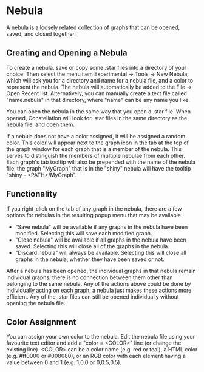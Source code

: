 # Nebula

A nebula is a loosely related collection of graphs that can be opened,
saved, and closed together.

## Creating and Opening a Nebula

To create a nebula, save or copy some .star files into a directory of
your choice. Then select the menu item Experimental -> Tools -> New
Nebula, which will ask you for a directory and name for a nebula file,
and a color to represent the nebula. The nebula will automatically be
added to the File -> Open Recent list. Alternatively, you can manually
create a text file called "name.nebula" in that directory, where "name"
can be any name you like.

You can open the nebula in the same way that you open a .star file. When
opened, Constellation will look for .star files in the same directory as
the nebula file, and open them.

If a nebula does not have a color assigned, it will be assigned a
random color. This color will appear next to the graph icon in the tab
at the top of the graph window for each graph that is a member of the
nebula. This serves to distinguish the members of multiple nebulae from
each other. Each graph's tab tooltip will also be prepended with the
name of the nebula file: the graph "MyGraph" that is in the "shiny"
nebula will have the tooltip "shiny - \<PATH>/MyGraph".

## Functionality

If you right-click on the tab of any graph in the nebula, there are a
few options for nebulas in the resulting popup menu that may be
available:

-   "Save nebula" will be available if any graphs in the nebula have
    been modified. Selecting this will save each modified graph.
-   "Close nebula" will be available if all graphs in the nebula have
    been saved. Selecting this will close all of the graphs in the
    nebula.
-   "Discard nebula" will always be available. Selecting this will close
    all graphs in the nebula, whether they have been saved or not.

After a nebula has been opened, the individual graphs in that nebula
remain individual graphs; there is no connection between them other than
belonging to the same nebula. Any of the actions above could be done by
individually acting on each graph; a nebula just makes these actions
more efficient. Any of the .star files can still be opened individually
without opening the nebula file.

## Color Assignment

You can assign your own color to the nebula. Edit the nebula file using
your favourite text editor and add a "color = \<COLOR>" line (or
change the existing line). \<COLOR> can be a color name (e.g. red or
teal), a HTML color (e.g. #ff0000 or #008080), or an RGB color with
each element having a value between 0 and 1 (e.g. 1,0,0 or 0,0.5,0.5).
